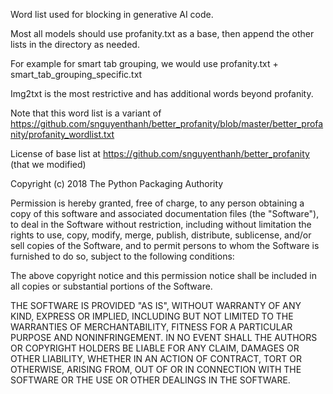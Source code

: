 
Word list used for blocking in generative AI code.

Most all models should use profanity.txt as a base, then append the other lists in the directory as needed.

For example for smart tab grouping, we would use profanity.txt + smart_tab_grouping_specific.txt


Img2txt is the most restrictive and has additional words beyond profanity.

Note that this word list is a variant of 
https://github.com/snguyenthanh/better_profanity/blob/master/better_profanity/profanity_wordlist.txt 




License of base list at https://github.com/snguyenthanh/better_profanity (that we modified)

Copyright (c) 2018 The Python Packaging Authority

Permission is hereby granted, free of charge, to any person obtaining a copy
of this software and associated documentation files (the "Software"), to deal
in the Software without restriction, including without limitation the rights
to use, copy, modify, merge, publish, distribute, sublicense, and/or sell
copies of the Software, and to permit persons to whom the Software is
furnished to do so, subject to the following conditions:

The above copyright notice and this permission notice shall be included in all
copies or substantial portions of the Software.

THE SOFTWARE IS PROVIDED "AS IS", WITHOUT WARRANTY OF ANY KIND, EXPRESS OR
IMPLIED, INCLUDING BUT NOT LIMITED TO THE WARRANTIES OF MERCHANTABILITY,
FITNESS FOR A PARTICULAR PURPOSE AND NONINFRINGEMENT. IN NO EVENT SHALL THE
AUTHORS OR COPYRIGHT HOLDERS BE LIABLE FOR ANY CLAIM, DAMAGES OR OTHER
LIABILITY, WHETHER IN AN ACTION OF CONTRACT, TORT OR OTHERWISE, ARISING FROM,
OUT OF OR IN CONNECTION WITH THE SOFTWARE OR THE USE OR OTHER DEALINGS IN THE
SOFTWARE.